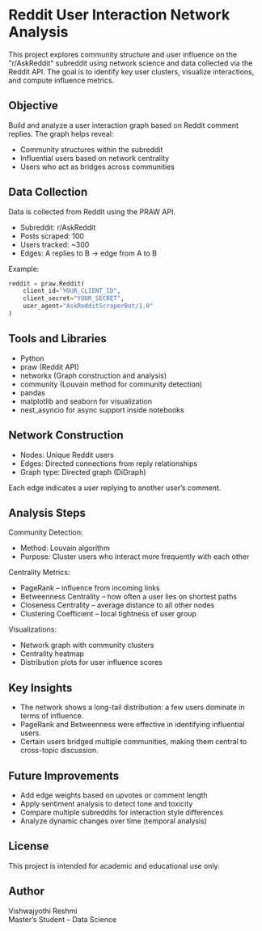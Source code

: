 # Reddit User Interaction Network Analysis

This project explores community structure and user influence on the "r/AskReddit" subreddit using network science and data collected via the Reddit API. The goal is to identify key user clusters, visualize interactions, and compute influence metrics.

## Objective

Build and analyze a user interaction graph based on Reddit comment replies. The graph helps reveal:
- Community structures within the subreddit
- Influential users based on network centrality
- Users who act as bridges across communities

## Data Collection

Data is collected from Reddit using the PRAW API.

- Subreddit: r/AskReddit  
- Posts scraped: 100  
- Users tracked: ~300  
- Edges: A replies to B → edge from A to B

Example:

```python
reddit = praw.Reddit(
    client_id="YOUR_CLIENT_ID",
    client_secret="YOUR_SECRET",
    user_agent="AskRedditScraperBot/1.0"
)
```

## Tools and Libraries

- Python  
- praw (Reddit API)  
- networkx (Graph construction and analysis)  
- community (Louvain method for community detection)  
- pandas  
- matplotlib and seaborn for visualization  
- nest_asyncio for async support inside notebooks

## Network Construction

- Nodes: Unique Reddit users  
- Edges: Directed connections from reply relationships  
- Graph type: Directed graph (DiGraph)

Each edge indicates a user replying to another user’s comment.

## Analysis Steps

Community Detection:
- Method: Louvain algorithm
- Purpose: Cluster users who interact more frequently with each other

Centrality Metrics:
- PageRank – influence from incoming links  
- Betweenness Centrality – how often a user lies on shortest paths  
- Closeness Centrality – average distance to all other nodes  
- Clustering Coefficient – local tightness of user group

Visualizations:
- Network graph with community clusters  
- Centrality heatmap  
- Distribution plots for user influence scores

## Key Insights

- The network shows a long-tail distribution: a few users dominate in terms of influence.
- PageRank and Betweenness were effective in identifying influential users.
- Certain users bridged multiple communities, making them central to cross-topic discussion.

## Future Improvements

- Add edge weights based on upvotes or comment length  
- Apply sentiment analysis to detect tone and toxicity  
- Compare multiple subreddits for interaction style differences  
- Analyze dynamic changes over time (temporal analysis)

## License

This project is intended for academic and educational use only.

## Author

Vishwajyothi Reshmi  
Master’s Student – Data Science
